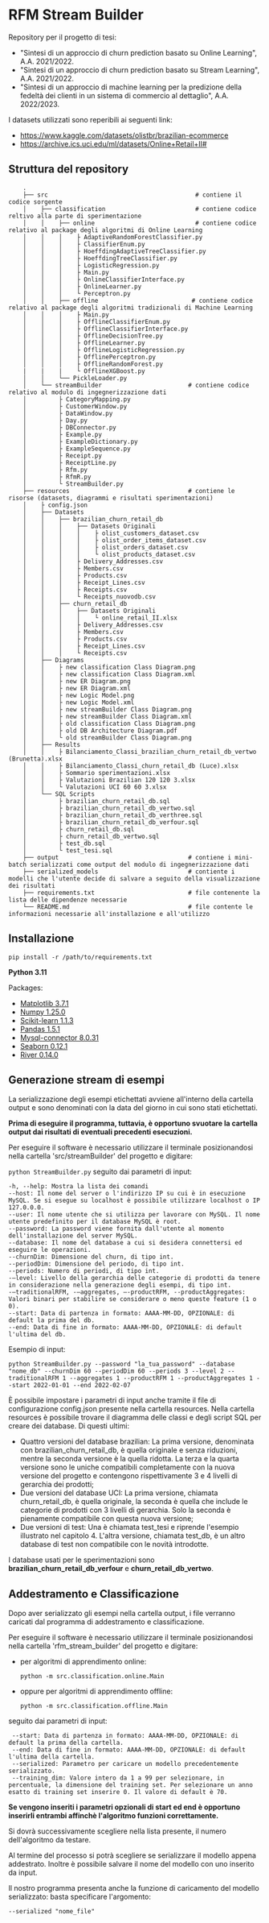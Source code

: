 # RFM Stream Builder
Repository per il progetto di tesi: 

* "Sintesi di un approccio di churn prediction basato su Online Learning", A.A. 2021/2022.
* "Sintesi di un approccio di churn prediction basato su Stream Learning", A.A. 2021/2022.
* "Sintesi di un approccio di machine learning per la predizione della fedeltà dei clienti in un sistema di commercio al dettaglio", A.A. 2022/2023.

I datasets utilizzati sono reperibili ai seguenti link:
* https://www.kaggle.com/datasets/olistbr/brazilian-ecommerce
* https://archive.ics.uci.edu/ml/datasets/Online+Retail+II#

## Struttura del repository

    
        .
        ├── src                                         # contiene il codice sorgente
        │    ├── classification                         # contiene codice reltivo alla parte di sperimentazione
        │    │    ├── online                            # contiene codice relativo al package degli algoritmi di Online Learning
        │    │    │    ├ AdaptiveRandomForestClassifier.py
        │    │    │    ├ ClassifierEnum.py
        │    │    │    ├ HoeffdingAdaptiveTreeClassifier.py
        │    │    │    ├ HoeffdingTreeClassifier.py
        │    │    │    ├ LogisticRegression.py
        │    │    │    ├ Main.py
        │    │    │    ├ OnlineClassifierInterface.py
        │    │    │    ├ OnlineLearner.py
        │    │    │    └ Perceptron.py
        │    │    ├── offline                          # contiene codice relativo al package degli algoritmi tradizionali di Machine Learning
        │    │    │    ├ Main.py
        │    │    │    ├ OfflineClassifierEnum.py
        │    │    │    ├ OfflineClassifierInterface.py
        │    │    │    ├ OfflineDecisionTree.py
        │    │    │    ├ OfflineLearner.py
        │    │    │    ├ OfflineLogisticRegression.py
        │    │    │    ├ OfflinePerceptron.py
        │    │    │    ├ OfflineRandomForest.py    
        |    |    |    └ OfflineXGBoost.py   
        │    │    └── PickleLoader.py  
        │    └── streamBuilder                        # contiene codice relativo al modulo di ingegnerizzazione dati
        │         ├ CategoryMapping.py
        │         ├ CustomerWindow.py
        │         ├ DataWindow.py
        │         ├ Day.py
        │         ├ DBConnector.py
        │         ├ Example.py
        │         ├ ExampleDictionary.py
        │         ├ ExampleSequence.py
        │         ├ Receipt.py
        │         ├ ReceiptLine.py
        │         ├ Rfm.py
        │         ├ RfmR.py
        │         └ StreamBuilder.py 
        ├── resources                                 # contiene le risorse (datasets, diagrammi e risultati sperimentazioni)
        │    ├ config.json
        │    ├── Datasets
        │    │    ├── brazilian_churn_retail_db
        │    │    │    ├── Datasets Originali
        │    │    │    │    ├ olist_customers_dataset.csv
        │    │    │    │    ├ olist_order_items_dataset.csv
        │    │    │    │    ├ olist_orders_dataset.csv
        │    │    │    │    └ olist_products_dataset.csv
        │    │    │    ├ Delivery_Addresses.csv
        │    │    │    ├ Members.csv
        │    │    │    ├ Products.csv
        │    │    │    ├ Receipt_Lines.csv
        │    │    │    ├ Receipts.csv
        │    │    │    └ Receipts_nuovodb.csv
        │    │    ├── churn_retail_db
        │    │    │    ├── Datasets Originali
        │    │    │    │    └ online_retail_II.xlsx
        │    │    │    ├ Delivery_Addresses.csv
        │    │    │    ├ Members.csv
        │    │    │    ├ Products.csv
        │    │    │    ├ Receipt_Lines.csv
        │    │    │    └ Receipts.csv
        │    ├── Diagrams
        │    │    ├ new classification Class Diagram.png
        │    │    ├ new classification Class Diagram.xml
        │    │    ├ new ER Diagram.png
        │    │    ├ new ER Diagram.xml
        │    │    ├ new Logic Model.png
        │    │    ├ new Logic Model.xml
        │    │    ├ new streamBuilder Class Diagram.png
        │    │    ├ new streamBuilder Class Diagram.xml
        │    │    ├ old classification Class Diagram.png
        │    │    ├ old DB Architecture Diagram.pdf
        │    │    └ old streamBuilder Class Diagram.png
        │    ├── Results
        │    │    ├ Bilanciamento_Classi_brazilian_churn_retail_db_vertwo (Brunetta).xlsx
        │    │    ├ Bilanciamento_Classi_churn_retail_db (Luce).xlsx
        │    │    ├ Sommario sperimentazioni.xlsx
        │    │    ├ Valutazioni Brazilian 120 120 3.xlsx
        │    │    └ Valutazioni UCI 60 60 3.xlsx
        │    └── SQL Scripts 
        │         ├ brazilian_churn_retail_db.sql
        │         ├ brazilian_churn_retail_db_vertwo.sql
        │         ├ brazilian_churn_retail_db_verthree.sql
        │         ├ brazilian_churn_retail_db_verfour.sql
        │         ├ churn_retail_db.sql
        │         ├ churn_retail_db_vertwo.sql
        │         ├ test_db.sql
        │         └ test_tesi.sql
        ├── output                                    # contiene i mini-batch serializzati come output del modulo di ingegnerizzazione dati
        ├── serialized_models                         # contiente i modelli che l'utente decide di salvare a seguito della visualizzazione dei risultati
        ├── requirements.txt                          # file contenente la lista delle dipendenze necessarie
        └── README.md                                 # file contente le informazioni necessarie all'installazione e all'utilizzo

## Installazione

    pip install -r /path/to/requirements.txt

**Python  3.11**

Packages:

* [Matplotlib 3.7.1](https://matplotlib.org/)
* [Numpy 1.25.0](https://www.numpy.org/)
* [Scikit-learn 1.1.3](https://scikit-learn.org/stable/)
* [Pandas 1.5.1](https://pandas.pydata.org/)
* [Mysql-connector 8.0.31](https://pypi.org/project/mysql-connector-python/)
* [Seaborn 0.12.1](https://seaborn.pydata.org/)
* [River 0.14.0](https://riverml.xyz/0.14.0/)





## Generazione stream di esempi

La serializzazione degli esempi etichettati avviene all'interno della cartella output e sono denominati con la data del giorno in cui sono stati etichettati.

**Prima di eseguire il programma, tuttavia, è opportuno svuotare la cartella output dai risultati di eventuali precedenti esecuzioni.**

Per eseguire il software è necessario utilizzare il terminale posizionandosi nella cartella 'src/streamBuilder' del progetto e digitare:

``python StreamBuilder.py`` seguito dai parametri di input:

    -h, --help: Mostra la lista dei comandi 
    --host: Il nome del server o l'indirizzo IP su cui è in esecuzione MySQL. Se si esegue su localhost è possibile utilizzare localhost o IP 127.0.0.0.
    --user: Il nome utente che si utilizza per lavorare con MySQL. Il nome utente predefinito per il database MySQL è root.
    --password: La password viene fornita dall'utente al momento dell'installazione del server MySQL.
    --database: Il nome del database a cui si desidera connettersi ed eseguire le operazioni.
    --churnDim: Dimensione del churn, di tipo int.
    --periodDim: Dimensione del periodo, di tipo int.
    --periods: Numero di periodi, di tipo int.
    -–level: Livello della gerarchia delle categorie di prodotti da tenere in considerazione nella generazione degli esempi, di tipo int.
    -–traditionalRFM, -–aggregates, –-productRFM, --productAggregates: Valori binari per stabilire se considerare o meno queste feature (1 o 0).
    --start: Data di partenza in formato: AAAA-MM-DD, OPZIONALE: di default la prima del db.
    --end: Data di fine in formato: AAAA-MM-DD, OPZIONALE: di default l'ultima del db.

Esempio di input:

    python StreamBuilder.py --password "la_tua_password" --database "nome_db" --churnDim 60 --periodDim 60 --periods 3 --level 2 --traditionalRFM 1 --aggregates 1 --productRFM 1 --productAggregates 1 --start 2022-01-01 --end 2022-02-07

È possibile impostare i parametri di input anche tramite il file di configurazione config.json presente nella cartella resources. Nella cartella resources è possibile trovare il diagramma delle classi e degli script SQL per creare dei database. Di questi ultimi:
* Quattro versioni del database brazilian: La prima versione, denominata con brazilian_churn_retail_db, è quella originale e senza riduzioni, mentre la seconda versione è la quella ridotta. La terza e la quarta versione sono le uniche compatibili completamente con la nuova versione del progetto e contengono rispettivamente 3 e 4 livelli di gerarchia dei prodotti;
* Due versioni del database UCI: La prima versione, chiamata churn_retail_db, è quella originale, la seconda è quella che include le categorie di prodotti con 3 livelli di gerarchia. Solo la seconda è pienamente compatibile con questa nuova versione;
* Due versioni di test: Una è chiamata test_tesi e riprende l'esempio illustrato nel capitolo 4. L'altra versione, chiamata test_db, è un altro database di test non compatibile con le novità introdotte.

I database usati per le sperimentazioni sono **brazilian_churn_retail_db_verfour** e **churn_retail_db_vertwo**.
## Addestramento e Classificazione

Dopo aver serializzato gli esempi nella cartella output, i file verranno caricati dal programma di addestramento e classificazione.

Per eseguire il software è necessario utilizzare il terminale posizionandosi nella cartella 'rfm_stream_builder' del progetto e digitare:

* per algoritmi di apprendimento online:

      python -m src.classification.online.Main
* oppure per algoritmi di apprendimento offline:
      
      python -m src.classification.offline.Main

seguito dai parametri di input:

     --start: Data di partenza in formato: AAAA-MM-DD, OPZIONALE: di default la prima della cartella.
     --end: Data di fine in formato: AAAA-MM-DD, OPZIONALE: di default l'ultima della cartella.
     --serialized: Parametro per caricare un modello precedentemente serializzato.
     --training_dim: Valore intero da 1 a 99 per selezionare, in percentuale, la dimensione del training set. Per selezionare un anno esatto di training set inserire 0. Il valore di default è 70.

**Se vengono inseriti i parametri opzionali di start ed end è opportuno inserirli entrambi affinchè l'algoritmo funzioni correttamente.**

Si dovrà successivamente scegliere nella lista presente, il numero dell'algoritmo da testare.

Al termine del processo si potrà scegliere se serializzare il modello appena addestrato. Inoltre è possibile salvare
il nome del modello con uno inserito da input.

Il nostro programma presenta anche la funzione di caricamento del modello serializzato: basta specificare l'argomento:

    --serialized "nome_file"


